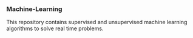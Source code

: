 ### Machine-Learning
This repository contains supervised and unsupervised machine learning algorithms to solve real time problems.
